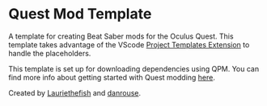 # Quest Mod Template

A template for creating Beat Saber mods for the Oculus Quest. This template takes advantage of the VScode [Project Templates Extension](https://marketplace.visualstudio.com/items?itemName=cantonios.project-templates) to handle the placeholders.

This template is set up for downloading dependencies using QPM. You can find more info about getting started with Quest modding [here](https://github.com/danrouse/beatsaber-quest-modding-guide).

Created by [Lauriethefish](https://github.com/Lauriethefish) and [danrouse](https://github.com/danrouse).